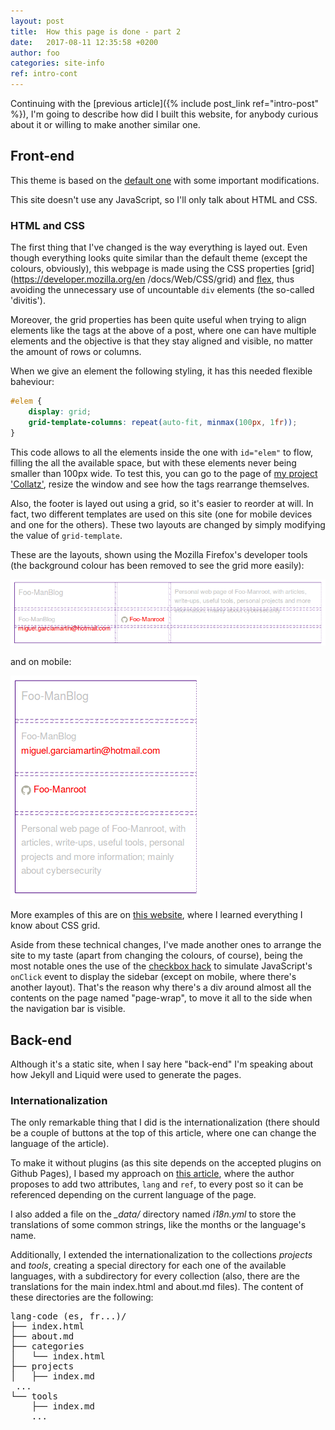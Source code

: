 ```yaml
---
layout: post
title:  How this page is done - part 2
date:	2017-08-11 12:35:58 +0200
author: foo
categories: site-info
ref: intro-cont
---
```



Continuing with the [previous article]({% include post_link ref="intro-post" %}),
I'm going to describe how did I built this website, for anybody curious about it or
willing to make another similar one.


## Front-end

This theme is based on the [default one](https://github.com/jekyll/minima) with some
important modifications.

This site doesn't use any JavaScript, so I'll only talk about HTML and CSS.


### HTML and CSS

The first thing that I've changed is the way everything is layed out. Even though
everything looks quite similar than the default theme (except the colours, obviously),
this webpage is made using the CSS properties [grid](https://developer.mozilla.org/en
/docs/Web/CSS/grid) and [flex](https://developer.mozilla.org/en/docs/Web/CSS/flex), thus
avoiding the unnecessary use of uncountable `div` elements (the so-called 'divitis').

Moreover, the grid properties has been quite useful when trying to align elements like
the tags at the above of a post, where one can have multiple elements and the objective
is that they stay aligned and visible, no matter the amount of rows or columns.

When we give an element the following styling, it has this needed flexible baheviour:

```css
#elem {
	display: grid;
	grid-template-columns: repeat(auto-fit, minmax(100px, 1fr));
}
```

This code allows to all the elements inside the one with `id="elem"` to flow, filling
the all the available space, but with these elements never being smaller than 100px wide.
To test this, you can go to the page of [my project 'Collatz'](/projects/toy/collatz),
resize the window and see how the tags rearrange themselves.

Also, the footer is layed out using a grid, so it's easier to reorder at will. In fact,
two different templates are used on this site (one for mobile devices and one for the
others). These two layouts are changed by simply modifying the value of `grid-template`.

These are the layouts, shown using the Mozilla Firefox's developer tools (the background
colour has been removed to see the grid more easily):

![grid on non-mobile devices](/assets/posts/2017-08-11-intro-cont/footer-grid.png)

and on mobile:

![grid on mobile devices](/assets/posts/2017-08-11-intro-cont/footer-grid-mobile.png)


More examples of this are on [this website](https://gridbyexample.com/learn/), where I
learned everything I know about CSS grid.


Aside from these technical changes, I've made another ones to arrange the site to my
taste (apart from changing the colours, of course), being the most notable ones the use
of the [checkbox hack](https://stackoverflow.com/a/32721572) to simulate JavaScript's
`onClick` event to display the sidebar (except on mobile, where there's another layout).
That's the reason why there's a div around almost all the contents on the page named
"page-wrap", to move it all to the side when the navigation bar is visible.


## Back-end

Although it's a static site, when I say here "back-end" I'm speaking about how Jekyll and
Liquid were used to generate the pages.

### Internationalization

The only remarkable thing that I did is the internationalization (there should be a
couple of buttons at the top of this article, where one can change the language of the
article).

To make it without plugins (as this site depends on the accepted plugins on Github
Pages), I based my approach on
[this article](https://www.sylvaindurand.org/making-jekyll-multilingual/), where the
author proposes to add two attributes, `lang` and `ref`, to every post so it can be
referenced depending on the current language of the page.


I also added a file on the *_data/* directory named *i18n.yml* to store the translations
of some common strings, like the  months or the language's name.


Additionally, I extended the internationalization to the collections _projects_ and
_tools_, creating a special directory for each one of the available languages, with a
subdirectory for every collection (also, there are the translations for the main
index.html and about.md files). The content of these directories are the following:
<pre>
lang-code (es, fr...)/
├── index.html
├── about.md
├── categories
│   └── index.html
├── projects
│   ├── index.md
 ...
└── tools
    ├── index.md
    ...
</pre>


